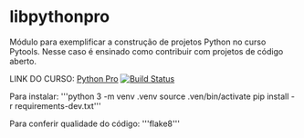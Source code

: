 # libpythonpro
Módulo para exemplificar a construção de projetos Python no curso Pytools.
Nesse caso é ensinado como contribuir com projetos de código aberto.




LINK DO CURSO: [Python Pro](https://pythonpro.com.br/)
[![Build Status](https://travis-ci.com/wartrax13/libpythonpro.svg?branch=main)](https://travis-ci.com/wartrax13/libpythonpro)

Para instalar:
'''python 3 -m venv .venv
source .ven/bin/activate
pip install -r requirements-dev.txt'''

Para conferir qualidade do código:
'''flake8'''